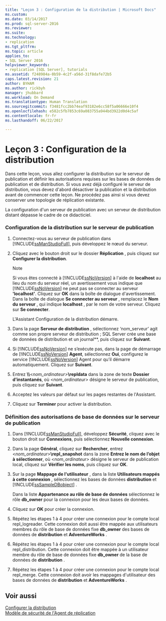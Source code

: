 ```yaml
---
title: "Leçon 3 : Configuration de la distribution | Microsoft Docs"
ms.custom: 
ms.date: 03/14/2017
ms.prod: sql-server-2016
ms.reviewer: 
ms.suite: 
ms.technology:
- replication
ms.tgt_pltfrm: 
ms.topic: article
applies_to:
- SQL Server 2016
helpviewer_keywords:
- replication [SQL Server], tutorials
ms.assetid: f248984a-0b59-4c2f-a56d-31f8dafe72b5
caps.latest.revision: 21
author: BYHAM
ms.author: rickbyh
manager: jhubbard
ms.workload: On Demand
ms.translationtype: Human Translation
ms.sourcegitcommit: f3481fcc2bb74eaf93182e6cc58f5a06666e10f4
ms.openlocfilehash: e582c5fb7853c69a083755a944bd3922d0d4c5af
ms.contentlocale: fr-fr
ms.lasthandoff: 06/22/2017

---
```

# <a name="lesson-3-configuring-distribution"></a>Leçon 3 : Configuration de la distribution
Dans cette leçon, vous allez configurer la distribution sur le serveur de publication et définir les autorisations requises sur les bases de données de publication et de distribution. Si vous avez déjà configuré le serveur de distribution, vous devez d'abord désactiver la publication et la distribution avant de commencer cette leçon. Ne procédez pas ainsi si vous devez conserver une topologie de réplication existante.  
  
La configuration d'un serveur de publication avec un serveur de distribution distant dépasse le cadre de ce didacticiel.  
  
### <a name="configuring-distribution-at-the-publisher"></a>Configuration de la distribution sur le serveur de publication  
  
1.  Connectez-vous au serveur de publication dans [!INCLUDE[ssManStudioFull](../../includes/ssmanstudiofull-md.md)], puis développez le nœud du serveur.  
  
2.  Cliquez avec le bouton droit sur le dossier **Réplication** , puis cliquez sur **Configurer la distribution**.  
  
    > [!NOTE]  
    > Si vous êtes connecté à [!INCLUDE[ssNoVersion](../../includes/ssnoversion-md.md)] à l'aide de **localhost** au lieu du nom du serveur réel, un avertissement vous indique que [!INCLUDE[ssNoVersion](../../includes/ssnoversion-md.md)] ne peut pas se connecter au serveur **'localhost'**. Cliquez sur **OK** dans la boîte de dialogue d'avertissement. Dans la boîte de dialogue **Se connecter au serveur** , remplacez le **Nom du serveur** , qui indique **localhost** , par le nom de votre serveur. Cliquez sur **Se connecter**.  
  
    L'Assistant Configuration de la distribution démarre.  
  
3.  Dans la page **Serveur de distribution** , sélectionnez ‘nom_serveur’ agit comme son propre serveur de distribution ; SQL Server crée une base de données de distribution et un journal**, puis cliquez sur **Suivant**.  
  
4.  Si [!INCLUDE[ssNoVersion](../../includes/ssnoversion-md.md)] ne s’exécute pas, dans la page de démarrage de [!INCLUDE[ssNoVersion](../../includes/ssnoversion-md.md)] **Agent**, sélectionnez **Oui**, configurez le service [!INCLUDE[ssNoVersion](../../includes/ssnoversion-md.md)] Agent pour qu’il démarre automatiquement. Cliquez sur **Suivant**.  
  
5.  Entrez **\\\\**\<*nom_ordinateur>***\repldata** dans la zone de texte **Dossier d’instantanés**, où \<*nom_ordinateur>* désigne le serveur de publication, puis cliquez sur **Suivant**.  
  
6.  Acceptez les valeurs par défaut sur les pages restantes de l'Assistant.  
  
7.  Cliquez sur **Terminer** pour activer la distribution.  
  
### <a name="setting-database-permissions-at-the-publisher"></a>Définition des autorisations de base de données sur le serveur de publication  
  
1.  Dans [!INCLUDE[ssManStudioFull](../../includes/ssmanstudiofull-md.md)], développez **Sécurité**, cliquez avec le bouton droit sur **Connexions**, puis sélectionnez **Nouvelle connexion**.  
  
2.  Dans la page **Général**, cliquez sur **Rechercher**, entrez \<*nom_ordinateur>***\repl_snapshot** dans la zone **Entrez le nom de l’objet à sélectionner**, où \<*nom_ordinateur>* désigne le serveur de publication local, cliquez sur **Vérifier les noms**, puis cliquez sur **OK**.  
  
3.  Sur la page **Mappage de l'utilisateur** , dans la liste **Utilisateurs mappés à cette connexion** , sélectionnez les bases de données **distribution** et [!INCLUDE[ssSampleDBobject](../../includes/sssampledbobject-md.md)] .  
  
    Dans la liste **Appartenance au rôle de base de données** sélectionnez le rôle **db_owner** pour la connexion pour les deux bases de données.  
  
4.  Cliquez sur **OK** pour créer la connexion.  
  
5.  Répétez les étapes 1 à 4 pour créer une connexion pour le compte local repl_logreader. Cette connexion doit aussi être mappée aux utilisateurs membres du rôle de base de données fixe **db_owner** des bases de données de **distribution** et **AdventureWorks** .  
  
6.  Répétez les étapes 1 à 4 pour créer une connexion pour le compte local repl_distribution. Cette connexion doit être mappée à un utilisateur membre du rôle de base de données fixe **db_owner** de la base de données de **distribution** .  
  
7.  Répétez les étapes 1 à 4 pour créer une connexion pour le compte local repl_merge. Cette connexion doit avoir les mappages d'utilisateur des bases de données de **distribution** et **AdventureWorks** .  
  
## <a name="see-also"></a>Voir aussi  
[Configurer la distribution](../../relational-databases/replication/configure-distribution.md)  
[Modèle de sécurité de l'Agent de réplication](../../relational-databases/replication/security/replication-agent-security-model.md)  
  
  
  

